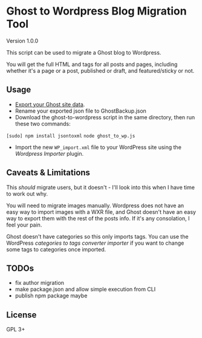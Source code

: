 # Ghost to Wordpress Blog Migration Tool

Version 1.0.0

This script can be used to migrate a Ghost blog to Wordpress.

You will get the full HTML and tags for all posts and pages, including whether it's a page or a post, published or draft, and featured/sticky or not.

## Usage

* [Export your Ghost site data](https://help.ghost.org/hc/en-us/articles/224112927-Import-Export-Data).
* Rename your exported json file to GhostBackup.json
* Download the ghost-to-wordpress script in the same directory, then run these two commands:

`[sudo] npm install jsontoxml`
`node ghost_to_wp.js`

* Import the new `WP_import.xml` file to your WordPress site using the _Wordpress Importer_ plugin.

## Caveats & Limitations

This _should_ migrate users, but it doesn't - I'll look into this when I have time to work out why.

You will need to migrate images manually. Wordpress does not have an easy way to import images with a WXR file, and Ghost doesn't have an easy way to export them with the rest of the posts info. If it's any consolation, I feel your pain.

Ghost doesn't have categories so this only imports tags. You can use the WordPress _categories to tags converter importer_ if you want to change some tags to categories once imported.

## TODOs

* fix author migration
* make package.json and allow simple execution from CLI
* publish npm package maybe

## License

GPL 3+
